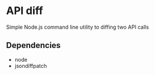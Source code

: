# API diff

Simple Node.js command line utility to diffing two API calls

## Dependencies

- node
- jsondiffpatch


